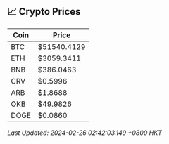 ## 📈 Crypto Prices

| Coin | Price |
| ---- | ----- |
| BTC | $51540.4129 |
| ETH | $3059.3411 |
| BNB | $386.0463 |
| CRV | $0.5996 |
| ARB | $1.8688 |
| OKB | $49.9826 |
| DOGE | $0.0860 |

_Last Updated: 2024-02-26 02:42:03.149 +0800 HKT_